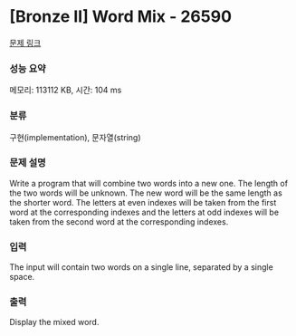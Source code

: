 # [Bronze II] Word Mix - 26590 

[문제 링크](https://www.acmicpc.net/problem/26590) 

### 성능 요약

메모리: 113112 KB, 시간: 104 ms

### 분류

구현(implementation), 문자열(string)

### 문제 설명

<p>Write a program that will combine two words into a new one. The length of the two words will be unknown. The new word will be the same length as the shorter word. The letters at even indexes will be taken from the first word at the corresponding indexes and the letters at odd indexes will be taken from the second word at the corresponding indexes.</p>

### 입력 

 <p>The input will contain two words on a single line, separated by a single space.</p>

### 출력 

 <p>Display the mixed word.</p>

